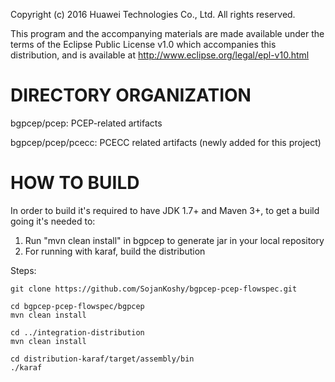 Copyright (c) 2016 Huawei Technologies Co., Ltd. All rights reserved.

This program and the accompanying materials are made available under the terms of the Eclipse Public License v1.0 which accompanies this distribution, and is available at http://www.eclipse.org/legal/epl-v10.html

DIRECTORY ORGANIZATION
======================
bgpcep/pcep: PCEP-related artifacts

bgpcep/pcep/pcecc: PCECC related artifacts (newly added for this project)

HOW TO BUILD
============
In order to build it's required to have JDK 1.7+ and Maven 3+, to get a build going it's needed to:

1. Run "mvn clean install" in bgpcep to generate jar in your local repository
2. For running with karaf, build the distribution 

Steps:

    git clone https://github.com/SojanKoshy/bgpcep-pcep-flowspec.git

    cd bgpcep-pcep-flowspec/bgpcep
    mvn clean install

    cd ../integration-distribution
    mvn clean install

    cd distribution-karaf/target/assembly/bin
    ./karaf
